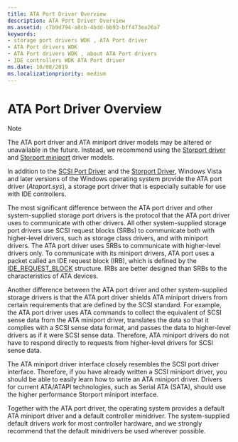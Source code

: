 ```yaml
---
title: ATA Port Driver Overview
description: ATA Port Driver Overview
ms.assetid: c7b9d794-a8cb-4bdd-bb93-bff473ea26a7
keywords:
- storage port drivers WDK , ATA Port driver
- ATA Port drivers WDK
- ATA Port drivers WDK , about ATA Port drivers
- IDE controllers WDK ATA Port driver
ms.date: 10/08/2019
ms.localizationpriority: medium
---
```


# ATA Port Driver Overview

> [!NOTE]
> The ATA port driver and ATA miniport driver models may be altered or unavailable in the future. Instead, we recommend using the [Storport driver](storport-driver-overview.md) and [Storport miniport](https://docs.microsoft.com/windows-hardware/drivers/storage/storport-miniport-drivers) driver models.

In addition to the [SCSI Port Driver](scsi-port-driver-overview.md) and the [Storport Driver](storport-driver-overview.md), Windows Vista and later versions of the Windows operating system provide the ATA port driver (*Ataport.sys*), a storage port driver that is especially suitable for use with IDE controllers.

The most significant difference between the ATA port driver and other system-supplied storage port drivers is the protocol that the ATA port driver uses to communicate with other drivers. All other system-supplied storage port drivers use SCSI request blocks (SRBs) to communicate both with higher-level drivers, such as storage class drivers, and with miniport drivers. The ATA port driver uses SRBs to communicate with higher-level drivers only. To communicate with its miniport drivers, ATA port uses a packet called an IDE request block (IRB), which is defined by the [IDE_REQUEST_BLOCK](https://docs.microsoft.com/windows-hardware/drivers/ddi/irb/ns-irb-_ide_request_block) structure. IRBs are better designed than SRBs to the characteristics of ATA devices.

Another difference between the ATA port driver and other system-supplied storage drivers is that the ATA port driver shields ATA miniport drivers from certain requirements that are defined by the SCSI standard. For example, the ATA port driver uses ATA commands to collect the equivalent of SCSI sense data from the ATA miniport driver, translates the data so that it complies with a SCSI sense data format, and passes the data to higher-level drivers as if it were SCSI sense data. Therefore, ATA miniport drivers do not have to respond directly to requests from higher-level drivers for SCSI sense data.

The ATA miniport driver interface closely resembles the SCSI port driver interface. Therefore, if you have already written a SCSI miniport driver, you should be able to easily learn how to write an ATA miniport driver. Drivers for current ATA/ATAPI technologies, such as Serial ATA (SATA), should use the higher performance Storport miniport interface.

Together with the ATA port driver, the operating system provides a default ATA miniport driver and a default controller minidriver. The system-supplied default drivers work for most controller hardware, and we strongly recommend that the default minidrivers be used wherever possible.
